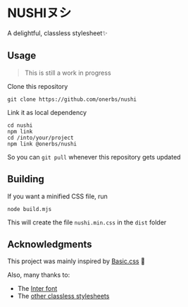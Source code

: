 # NUSHIヌシ

A delightful, classless stylesheet:sparkles:


## Usage

> This is still a work in progress

Clone this repository

	git clone https://github.com/onerbs/nushi

Link it as local dependency

	cd nushi
	npm link
	cd /into/your/project
	npm link @onerbs/nushi

So you can `git pull` whenever this repository gets updated


## Building

If you want a minified CSS file, run

	node build.mjs

This will create the file `nushi.min.css` in the `dist` folder


## Acknowledgments

This project was mainly inspired by [Basic.css](https://github.com/vladocar/Basic.css) :raised_hands:

Also, many thanks to:

- The [Inter font](https://github.com/rsms/inter)
- The [other classless stylesheets](https://github.com/dbohdan/classless-css)
